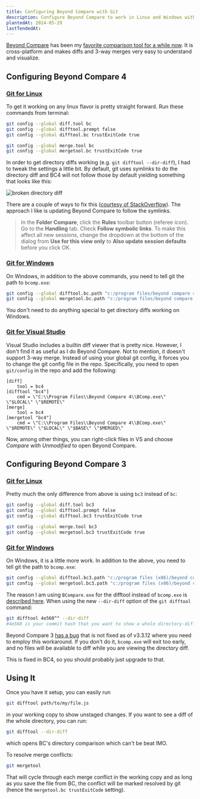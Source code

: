 ```yaml
---
title: Configuring Beyond Compare with Git
description: Configure Beyond Compare to work in Linux and Windows with directory diffing.
plantedAt: 2014-05-29
lastTendedAt:
---
```


[Beyond Compare](http://www.scootersoftware.com/) has been my [favorite comparison tool for a while now](/2009/04/tortoise-svn-settings-for-beyond-compare-3/). It is cross-platform and makes diffs and 3-way merges very easy to understand and visualize.

## Configuring Beyond Compare 4

### [Git for Linux](http://www.scootersoftware.com/support.php?zz=kb_vcs#gitlinux)

To get it working on any linux flavor is pretty straight forward. Run these commands from terminal:

```bash
git config --global diff.tool bc
git config --global difftool.prompt false
git config --global difftool.bc trustExitCode true

git config --global merge.tool bc
git config --global mergetool.bc trustExitCode true
```

In order to get directory diffs working (e.g. `git difftool --dir-diff`), I had to tweak the settings a little bit. By default, git uses symlinks to do the directory diff and BC4 will not follow those by default yielding something that looks like this:

![broken directory diff](./dir-diffs.png)

There are a couple of ways to fix this ([courtesy of StackOverflow](http://stackoverflow.com/a/35319884/316108)). The approach I like is updating Beyond Compare to follow the symlinks.

> In the **Folder Compare**, click the **Rules** toolbar button (referee icon). Go to the **Handling** tab. Check **Follow symbolic links**. To make this affect all new sessions, change the dropdown at the bottom of the dialog from **Use for this view only** to **Also update session defaults** before you click OK.

### [Git for Windows](http://www.scootersoftware.com/support.php?zz=kb_vcs#gitwindows)

On Windows, in addition to the above commands, you need to tell git the path to `bcomp.exe`:

```bash
git config --global difftool.bc.path "c:/program files/beyond compare 4/bcomp.exe"
git config --global mergetool.bc.path "c:/program files/beyond compare 4/bcomp.exe"
```

You don't need to do anything special to get directory diffs working on Windows.

### [Git for Visual Studio](http://www.scootersoftware.com/support.php?zz=kb_vcs#visualstudio-git)

Visual Studio includes a builtin diff viewer that is pretty nice. However, I don't find it as useful as I do Beyond Compare. Not to mention, it doesn't support 3-way merge. Instead of using your global git config, it forces you to change the git config file in the repo. Specifically, you need to open `git/config` in the repo and add the following:

```
[diff]
	tool = bc4
[difftool "bc4"]
	cmd = \"C:\\Program Files\\Beyond Compare 4\\BComp.exe\" \"$LOCAL\" \"$REMOTE\"
[merge]
	tool = bc4
[mergetool "bc4"]
	cmd = \"C:\\Program Files\\Beyond Compare 4\\BComp.exe\" \"$REMOTE\" \"$LOCAL\" \"$BASE\" \"$MERGED\"
```

Now, among other things, you can right-click files in VS and choose _Compare with Unmodified_ to open Beyond Compare.

## Configuring Beyond Compare 3

### [Git for Linux](http://www.scootersoftware.com/support.php?zz=kb_vcs#gitlinux)

Pretty much the only difference from above is using `bc3` instead of `bc`:

```bash
git config --global diff.tool bc3
git config --global difftool.prompt false
git config --global difftool.bc3 trustExitCode true

git config --global merge.tool bc3
git config --global mergetool.bc3 trustExitCode true
```

### [Git for Windows](http://www.scootersoftware.com/support.php?zz=kb_vcs#gitwindows)

On Windows, it is a little more work. In addition to the above, you need to tell git the path to `bcomp.exe`:

```bash
git config --global difftool.bc3.path "c:/program files (x86)/beyond compare 3/BCompare.exe"
git config --global mergetool.bc3.path "c:/program files (x86)/beyond compare 3/bcomp.exe"
```

The reason I am using `BCompare.exe` for the difftool instead of `bcomp.exe` is [described here](http://stackoverflow.com/a/13637243/316108). When using the new `--dir-diff` option of the `git difftool` command:

```bash
git difftool 4e560^^ --dir-diff
#4e560 is your commit hash that you want to show a whole directory-diff on in BC
```

Beyond Compare 3 [has a bug](http://theo.im/blog/2012/10/27/directory-comparison-for-git-difftool/) that is not fixed as of v3.3.12 where you need to employ this workaround. If you don't do it, `bcomp.exe` will exit too early, and no files will be available to diff while you are viewing the directory diff.

This is fixed in BC4, so you should probably just upgrade to that.

## Using It

Once you have it setup, you can easily run

```bash
git difftool path/to/my/file.js
```

in your working copy to show unstaged changes. If you want to see a diff of the whole directory, you can run:

```bash
git difftool --dir-diff
```

which opens BC's directory comparison which can't be beat IMO.

To resolve merge conflicts:

```bash
git mergetool
```

That will cycle through each merge conflict in the working copy and as long as you save the file from BC, the conflict will be marked resolved by git (hence the `mergetool.bc trustExitCode` setting).